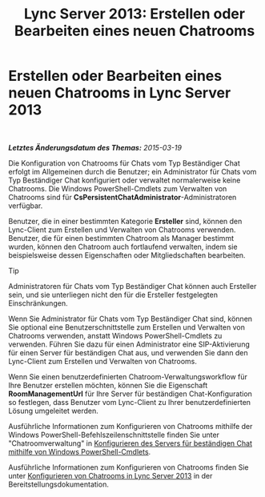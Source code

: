 ﻿---
title: 'Lync Server 2013: Erstellen oder Bearbeiten eines neuen Chatrooms'
TOCTitle: Erstellen oder Bearbeiten eines neuen Chatrooms
ms:assetid: aa8f4349-cfd9-4036-9c4d-de8fb2c4c8a4
ms:mtpsurl: https://technet.microsoft.com/de-de/library/JJ215880(v=OCS.15)
ms:contentKeyID: 49295044
ms.date: 05/19/2016
mtps_version: v=OCS.15
ms.translationtype: HT
---

# Erstellen oder Bearbeiten eines neuen Chatrooms in Lync Server 2013

 

_**Letztes Änderungsdatum des Themas:** 2015-03-19_

Die Konfiguration von Chatrooms für Chats vom Typ Beständiger Chat erfolgt im Allgemeinen durch die Benutzer; ein Administrator für Chats vom Typ Beständiger Chat konfiguriert oder verwaltet normalerweise keine Chatrooms. Die Windows PowerShell-Cmdlets zum Verwalten von Chatrooms sind für **CsPersistentChatAdministrator**-Administratoren verfügbar.

Benutzer, die in einer bestimmten Kategorie **Ersteller** sind, können den Lync-Client zum Erstellen und Verwalten von Chatrooms verwenden. Benutzer, die für einen bestimmten Chatroom als Manager bestimmt wurden, können den Chatroom auch fortlaufend verwalten, indem sie beispielsweise dessen Eigenschaften oder Mitgliedschaften bearbeiten.


> [!TIP]
> Administratoren für Chats vom Typ Beständiger Chat können auch Ersteller sein, und sie unterliegen nicht den für die Ersteller festgelegten Einschränkungen.



Wenn Sie Administrator für Chats vom Typ Beständiger Chat sind, können Sie optional eine Benutzerschnittstelle zum Erstellen und Verwalten von Chatrooms verwenden, anstatt Windows PowerShell-Cmdlets zu verwenden. Führen Sie dazu für einen Administrator eine SIP-Aktivierung für einen Server für beständigen Chat aus, und verwenden Sie dann den Lync-Client zum Erstellen und Verwalten von Chatrooms.

Wenn Sie einen benutzerdefinierten Chatroom-Verwaltungsworkflow für Ihre Benutzer erstellen möchten, können Sie die Eigenschaft **RoomManagementUrl** für Ihre Server für beständigen Chat-Konfiguration so festlegen, dass Benutzer vom Lync-Client zu Ihrer benutzerdefinierten Lösung umgeleitet werden.

Ausführliche Informationen zum Konfigurieren von Chatrooms mithilfe der Windows PowerShell-Befehlszeilenschnittstelle finden Sie unter "Chatroomverwaltung" in [Konfigurieren des Servers für beständigen Chat mithilfe von Windows PowerShell-Cmdlets](configuring-persistent-chat-server-by-using-windows-powershell-cmdlets.md).

Ausführliche Informationen zum Konfigurieren von Chatrooms finden Sie unter [Konfigurieren von Chatrooms in Lync Server 2013](lync-server-2013-configure-rooms.md) in der Bereitstellungsdokumentation.

